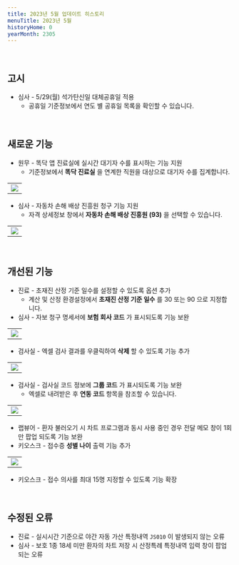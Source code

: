 ```yaml
---
title: 2023년 5월 업데이트 히스토리
menuTitle: 2023년 5월
historyHome: 0
yearMonth: 2305
---
```


<br>

## 고시

- 심사 - 5/29(월) 석가탄신일 대체공휴일 적용
    - 공휴일 기준정보에서 연도 별 공휴일 목록을 확인할 수 있습니다.

<br>

## 새로운 기능

- 원무 - 똑닥 앱 진료실에 실시간 대기자 수를 표시하는 기능 지원
    - 기준정보에서 **똑닥 진료실** 을 연계한 직원을 대상으로 대기자 수를 집계합니다.

<table class="imgBox">
    <td class="imgBox">
        <a href="/images{{page.url}}/1.png" target="_blank">
            <img class="minCenterSmall" src="/images{{page.url}}/1.png">
        </a>
    </td>
</table>

- 심사 - 자동차 손해 배상 진흥원 청구 기능 지원
    - 자격 상세정보 창에서 **자동차 손해 배상 진흥원 (93)** 을 선택할 수 있습니다.

<table class="imgBox">
    <td class="imgBox">
        <a href="/images{{page.url}}/2.png" target="_blank">
            <img class="minCenterSmall" src="/images{{page.url}}/2.png">
        </a>
    </td>
</table>

<br>

## 개선된 기능

- 진료 - 초재진 산정 기준 일수를 설정할 수 있도록 옵션 추가
    - 계산 및 산정 환경설정에서 **초재진 산정 기준 일수** 를 30 또는 90 으로 지정합니다.
- 심사 - 자보 청구 명세서에 **보험 회사 코드** 가 표시되도록 기능 보완

<table class="imgBox">
    <td class="imgBox">
        <a href="/images{{page.url}}/3.png" target="_blank">
            <img class="minCenter" src="/images{{page.url}}/3.png">
        </a>
    </td>
</table>

- 검사실 - 엑셀 검사 결과를 우클릭하여 **삭제** 할 수 있도록 기능 추가

<table class="imgBox">
    <td class="imgBox">
        <a href="/images{{page.url}}/4.png" target="_blank">
            <img class="minCenter" src="/images{{page.url}}/4.png">
        </a>
    </td>
</table>

- 검사실 - 검사실 코드 정보에 **그룹 코드** 가 표시되도록 기능 보완
    - 엑셀로 내려받은 후 **연동 코드** 항목을 참조할 수 있습니다.

<table class="imgBox">
    <td class="imgBox">
        <a href="/images{{page.url}}/5.png" target="_blank">
            <img class="minCenter" src="/images{{page.url}}/5.png">
        </a>
    </td>
</table>

- 랩뷰어 - 환자 불러오기 시 차트 프로그램과 동시 사용 중인 경우 전달 메모 창이 1회만 팝업 되도록 기능 보완
- 키오스크 - 접수증 **성별 나이** 출력 기능 추가

<table class="imgBox">
    <td class="imgBox">
        <a href="/images{{page.url}}/6.png" target="_blank">
            <img class="minCenterSmall" src="/images{{page.url}}/6.png">
        </a>
    </td>
</table>

- 키오스크 - 접수 의사를 최대 15명 지정할 수 있도록 기능 확장

<br>

## 수정된 오류
- 진료 - 실시시간 기준으로 야간 자동 가산 특정내역 `JS010` 이 발생되지 않는 오류
- 심사 - 보호 1종 18세 미만 환자의 차트 저장 시 산정특례 특정내역 입력 창이 팝업 되는 오류
